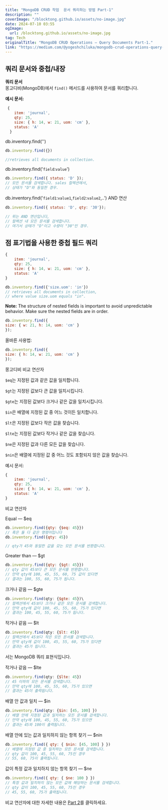 ```yaml
---
title: "MongoDB CRUD 작업  문서 쿼리하는 방법 Part-1"
description: ""
coverImage: "/blocktong.github.io/assets/no-image.jpg"
date: 2024-07-10 03:55
ogImage: 
  url: /blocktong.github.io/assets/no-image.jpg
tag: Tech
originalTitle: "MongoDB CRUD Operations — Query Documents Part-1."
link: "https://medium.com/@yogeshchiluka/mongodb-crud-operations-query-documents-part-1-9eda8b14d6dd"
---
```



## 쿼리 문서와 중첩/내장

**쿼리 문서**  
몽고디비(MongoDB)에서 `find()` 메서드를 사용하여 문서를 쿼리합니다.  

**예시 문서:**

<div class="content-ad"></div>

```js
 {
    item: 'journal',
    qty: 25,
    size: { h: 14, w: 21, uom: 'cm' },
    status: 'A'
  }
```

db.inventory.find('')

```js
db.inventory.find({})

//retrieves all documents in collection.
```

db.inventory.find('`field`:`value`')

<div class="content-ad"></div>

```js
db.inventory.find({ status: 'D' });
// 모든 문서를 검색합니다. sales 컬렉션에서,
// 상태가 "D"와 동일한 경우. 
```

db.inventory.find('`field1`:`value1`,`field2`:`value2`,..')
AND 연산

```js
db.inventory.find({ status: 'D', qty: '30'});

// 위는 AND 연산입니다,
// 컬렉션 내 모든 문서를 검색합니다.
// 여기서 상태가 "D"이고 수량이 "30"인 경우.
```

## 점 표기법을 사용한 중첩 필드 쿼리

<div class="content-ad"></div>

```js
{
    item: 'journal',
    qty: 25,
    size: { h: 14, w: 21, uom: 'cm' },
    status: 'A'
}
```

```js
db.inventory.find({'size.uom': 'in'})
// retrieves all documents in collection,
// where value size.uom equals "in".
```

**Note:** The structure of nested fields is important to avoid unpredictable behavior. Make sure the nested fields are in order.

<div class="content-ad"></div>

```js
db.inventory.find({
size: { w: 21, h: 14, uom: 'cm' }
});
```

올바른 사용법:

```js
db.inventory.find({
size: { h: 14, w: 21, uom: 'cm' }
});
```

몽고디비 비교 연산자


<div class="content-ad"></div>

`$eq`는 지정된 값과 같은 값을 일치합니다.

`$gt`는 지정된 값보다 큰 값을 일치시킵니다.

`$gte`는 지정된 값보다 크거나 같은 값을 일치시킵니다.

`$in`은 배열에 지정된 값 중 어느 것이든 일치합니다.

<div class="content-ad"></div>

`$lt`은 지정된 값보다 작은 값을 찾습니다.

`$lte`는 지정된 값보다 작거나 같은 값을 찾습니다.

`$ne`은 지정된 값과 다른 모든 값을 찾습니다.

`$nin`은 배열에 지정된 값 중 어느 것도 포함되지 않은 값을 찾습니다.

<div class="content-ad"></div>

예시 문서:

```js
{
    item: 'journal',
    qty: 25,
    size: { h: 14, w: 21, uom: 'cm' },
    status: 'A'
}
```

비교 연산자

Equal — $eq

<div class="content-ad"></div>

```js
db.inventory.find({qty: {$eq: 45}})
// 혹은 둘 다 같은 명령어입니다
db.inventory.find({qty: 45})
```

```js
// qty가 45와 동일한 값을 갖는 모든 문서를 반환합니다.
```

Greater than — $gt

```js
db.inventory.find({qty: {$gt: 45}})
// qty 값이 45보다 큰 모든 문서를 반환합니다.
// 만약 qty에 100, 45, 55, 60, 75 값이 있다면
// 결과는 100, 55, 60, 75가 됩니다.
```

<div class="content-ad"></div>

크거나 같음 — $gte

```js
db.inventory.find(qty: {$gte: 45})\
// 컬렉션에서 45보다 크거나 같은 모든 문서를 검색합니다.
// 만약 qty에 값이 100, 45, 55, 60, 75가 있다면
// 결과는 100, 45, 55, 60, 75가 됩니다.
```

작거나 같음 — $lt

```js
db.inventory.find(qty: {$lt: 45})
// 컬렉션에서 45보다 작은 모든 문서를 검색합니다.
// 만약 qty에 값이 100, 45, 55, 60, 75가 있다면
// 결과는 45가 됩니다.
```

<div class="content-ad"></div>

서는 MongoDB 쿼리 표현식입니다.

작거나 같음 — $lte

```js
db.inventory.find(qty: {$lte: 45})
// 45 이하의 모든 문서를 검색합니다.
// 만약 qty에 100, 45, 55, 60, 75가 있으면
// 결과는 45이 출력됩니다.
```

배열 안 값과 일치 — $in

```js
db.inventory.find(qty: {$in: [45, 100] })
// 배열 안에 지정된 값과 일치하는 모든 문서를 검색합니다.
// 만약 qty에 100, 45, 55, 60, 75가 있으면
// 결과는 45와 100이 출력됩니다.
```

<div class="content-ad"></div>

배열 안에 있는 값과 일치하지 않는 항목 찾기 — $nin

```js
db.inventory.find({ qty: { $nin: [45, 100] } })
// 배열에 지정된 값 중 일치하는 모든 문서를 검색합니다.
// qty 값이 100, 45, 55, 60, 75인 경우
// 55, 60, 75이 출력됩니다.
```

값이 특정 값과 일치하지 않는 항목 찾기 — $ne

```js
db.inventory.find({ qty: { $ne: 100 } })
// 특정 값과 일치하지 않는 모든 값에 해당하는 문서를 검색합니다.
// qty 값이 100, 45, 55, 60, 75인 경우
// 45, 55, 60, 75가 출력됩니다.
```

<div class="content-ad"></div>

비교 연산자에 대한 자세한 내용은 [Part 2](here)를 클릭하세요.